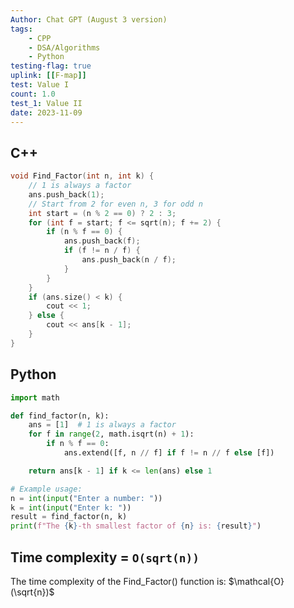 ```yaml
---
Author: Chat GPT (August 3 version)
tags:
	- CPP
	- DSA/Algorithms
	- Python
testing-flag: true
uplink: [[F-map]]
test: Value I
count: 1.0
test_1: Value II
date: 2023-11-09
---
```


## C++
```cpp
void Find_Factor(int n, int k) {
    // 1 is always a factor
    ans.push_back(1); 
    // Start from 2 for even n, 3 for odd n
    int start = (n % 2 == 0) ? 2 : 3; 
    for (int f = start; f <= sqrt(n); f += 2) {
        if (n % f == 0) {
            ans.push_back(f);
            if (f != n / f) {
                ans.push_back(n / f);
            }
        }
    }
    if (ans.size() < k) {
        cout << 1;
    } else {
        cout << ans[k - 1];
    }
}

```

## Python
```py
import math

def find_factor(n, k):
    ans = [1]  # 1 is always a factor
    for f in range(2, math.isqrt(n) + 1):
        if n % f == 0:
            ans.extend([f, n // f] if f != n // f else [f])

    return ans[k - 1] if k <= len(ans) else 1

# Example usage:
n = int(input("Enter a number: "))
k = int(input("Enter k: "))
result = find_factor(n, k)
print(f"The {k}-th smallest factor of {n} is: {result}")

```

## Time complexity = `O(sqrt(n))`
The time complexity of the Find_Factor() function is: $\mathcal{O}(\sqrt{n})$ 



